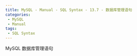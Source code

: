 ```yaml
---
title: MySQL - Manual - SQL Syntax - 13.7 - 数据库管理语句
categories: 
 - MySQL
 - Manual
tags: 
 - SQL Syntax
---
```


MySQL 数据库管理语句

<!--more-->




